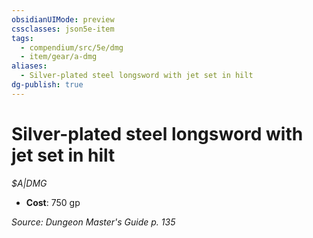 ```yaml
---
obsidianUIMode: preview
cssclasses: json5e-item
tags:
  - compendium/src/5e/dmg
  - item/gear/a-dmg
aliases:
  - Silver-plated steel longsword with jet set in hilt
dg-publish: true
---
```

# Silver-plated steel longsword with jet set in hilt
*$A|DMG*  

- **Cost**: 750 gp

*Source: Dungeon Master's Guide p. 135*